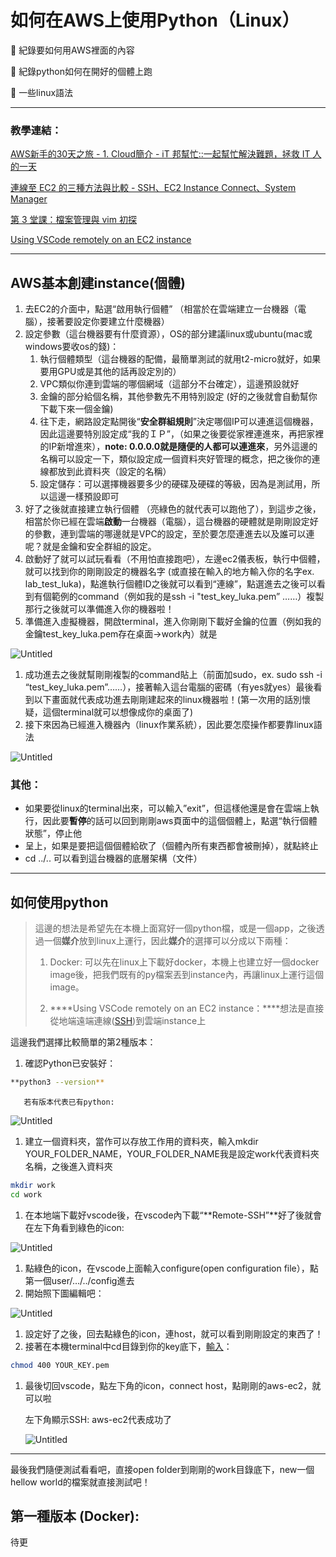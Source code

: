 # 如何在AWS上使用Python（Linux）

👋  紀錄要如何用AWS裡面的內容

👋  紀錄python如何在開好的個體上跑

👋  一些linux語法

---

### 教學連結：

[AWS新手的30天之旅 - 1. Cloud簡介 - iT 邦幫忙::一起幫忙解決難題，拯救 IT 人的一天](https://ithelp.ithome.com.tw/articles/10235549)

[連線至 EC2 的三種方法與比較 - SSH、EC2 Instance Connect、System Manager](https://www.ecloudture.com/%E9%80%A3%E7%B7%9A%E8%87%B3ec2%E7%9A%84%E4%B8%89%E7%A8%AE%E6%96%B9%E6%B3%95%E8%88%87%E6%AF%94%E8%BC%83-ssh%EF%BC%8Cec2%E5%AF%A6%E4%BE%8B%E9%80%A3%E6%8E%A5%EF%BC%8C%E7%B3%BB%E7%B5%B1%E7%AE%A1%E7%90%86/)

[第 3 堂課：檔案管理與 vim 初探](https://linux.vbird.org/linux_basic_train/centos8/unit03.php)

[Using VSCode remotely on an EC2 instance](https://medium.com/@christyjacob4/using-vscode-remotely-on-an-ec2-instance-7822c4032cff)

---

## AWS基本創建instance(個體)

1. 去EC2的介面中，點選“啟用執行個體” （相當於在雲端建立一台機器（電腦），接著要設定你要建立什麼機器）
2. 設定參數（這台機器要有什麼資源），OS的部分建議linux或ubuntu(mac或windows要收os的錢)：
    1. 執行個體類型（這台機器的配備，最簡單測試的就用t2-micro就好，如果要用GPU或是其他的話再設定別的）
    2. VPC類似你連到雲端的哪個網域（這部分不台確定），這邊預設就好
    3. 金鑰的部分給個名稱，其他參數先不用特別設定 (好的之後就會自動幫你下載下來一個金鑰)
    4. 往下走，網路設定點開後“**安全群組規則**”決定哪個IP可以連進這個機器，因此這邊要特別設定成“我的ＩＰ”，（如果之後要從家裡連進來，再把家裡的IP新增進來），**note: 0.0.0.0就是隨便的人都可以連進來**，另外這邊的名稱可以設定一下，類似設定成一個資料夾好管理的概念，把之後你的連線都放到此資料夾（設定的名稱）
    5. 設定儲存：可以選擇機器要多少的硬碟及硬碟的等級，因為是測試用，所以這邊一樣預設即可
3. 好了之後就直接建立執行個體 （亮綠色的就代表可以跑他了），到這步之後，相當於你已經在雲端**啟動**一台機器（電腦），這台機器的硬體就是剛剛設定好的參數，連到雲端的哪邊就是VPC的設定，至於要怎麼連進去以及誰可以連呢？就是金鑰和安全群組的設定。
4. 啟動好了就可以試玩看看（不用怕直接跑吧），左邊ec2儀表板，執行中個體，就可以找到你的剛剛設定的機器名字 (或直接在輸入的地方輸入你的名字ex. lab_test_luka)，點進執行個體ID之後就可以看到“連線”，點選進去之後可以看到有個範例的command（例如我的是ssh -i "test_key_luka.pem” ……）複製那行之後就可以準備進入你的機器啦！
5. 準備進入虛擬機器，開啟terminal，進入你剛剛下載好金鑰的位置（例如我的金鑰test_key_luka.pem存在桌面→work內）就是

![Untitled](%E5%A6%82%E4%BD%95%E5%9C%A8AWS%E4%B8%8A%E4%BD%BF%E7%94%A8Python%EF%BC%88Linux%EF%BC%89%20caa279445b45473c8bf677a5f07e175a/Untitled.png)

1. 成功進去之後就幫剛剛複製的command貼上（前面加sudo，ex. sudo ssh -i “test_key_luka.pem”……），接著輸入這台電腦的密碼（有yes就yes）最後看到以下畫面就代表成功進去剛剛建起來的linux機器啦！(第一次用的話別懷疑，這個terminal就可以想像成你的桌面了)
2. 接下來因為已經進入機器內（linux作業系統），因此要怎麼操作都要靠linux語法

![Untitled](%E5%A6%82%E4%BD%95%E5%9C%A8AWS%E4%B8%8A%E4%BD%BF%E7%94%A8Python%EF%BC%88Linux%EF%BC%89%20caa279445b45473c8bf677a5f07e175a/Untitled%201.png)

### 其他：

- 如果要從linux的terminal出來，可以輸入”exit”，但這樣他還是會在雲端上執行，因此要**暫停**的話可以回到剛剛aws頁面中的這個個體上，點選“執行個體狀態”，停止他
- 呈上，如果是要把這個個體給砍了（個體內所有東西都會被刪掉），就點終止
- cd ../.. 可以看到這台機器的底層架構（文件）

---

## 如何使用python

> 這邊的想法是希望先在本機上面寫好一個python檔，或是一個app，之後透過一個**媒介**放到linux上運行，因此**媒介**的選擇可以分成以下兩種：
> 
> 
> 1. Docker: 可以先在linux上下載好docker，本機上也建立好一個docker image後，把我們既有的py檔案丟到instance內，再讓linux上運行這個image。
> 
> 2. ****Using VSCode remotely on an EC2 instance：****想法是直接從地端遠端連線([SSH](https://ithelp.ithome.com.tw/articles/10277498))到雲端instance上
> 

這邊我們選擇比較簡單的第2種版本：

1. 確認Python已安裝好：

```bash
**python3 --version** 
```

       若有版本代表已有python:

![Untitled](%E5%A6%82%E4%BD%95%E5%9C%A8AWS%E4%B8%8A%E4%BD%BF%E7%94%A8Python%EF%BC%88Linux%EF%BC%89%20caa279445b45473c8bf677a5f07e175a/Untitled%202.png)

1. 建立一個資料夾，當作可以存放工作用的資料夾，輸入mkdir YOUR_FOLDER_NAME，YOUR_FOLDER_NAME我是設定work代表資料夾名稱，之後進入資料夾

```bash
mkdir work
cd work
```

1. 在本地端下載好vscode後，在vscode內下載“**Remote-SSH”**好了後就會在左下角看到綠色的icon:

![Untitled](%E5%A6%82%E4%BD%95%E5%9C%A8AWS%E4%B8%8A%E4%BD%BF%E7%94%A8Python%EF%BC%88Linux%EF%BC%89%20caa279445b45473c8bf677a5f07e175a/Untitled%203.png)

1. 點綠色的icon，在vscode上面輸入configure(open configuration file），點第一個user/…/../config進去
2. 開始照下圖編輯吧：

![Untitled](%E5%A6%82%E4%BD%95%E5%9C%A8AWS%E4%B8%8A%E4%BD%BF%E7%94%A8Python%EF%BC%88Linux%EF%BC%89%20caa279445b45473c8bf677a5f07e175a/Untitled%204.png)

1. 設定好了之後，回去點綠色的icon，連host，就可以看到剛剛設定的東西了！
2. 接著在本機terminal中cd目錄到你的key底下，[輸入](https://stackoverflow.com/questions/60675232/ssh-in-vscode-error-permission-denied-publickey-password)：

```bash
chmod 400 YOUR_KEY.pem
```

1. 最後切回vscode，點左下角的icon，connect host，點剛剛的aws-ec2，就可以啦
    
    左下角顯示SSH: aws-ec2代表成功了
    
    ![Untitled](%E5%A6%82%E4%BD%95%E5%9C%A8AWS%E4%B8%8A%E4%BD%BF%E7%94%A8Python%EF%BC%88Linux%EF%BC%89%20caa279445b45473c8bf677a5f07e175a/Untitled%205.png)
    

---

最後我們隨便測試看看吧，直接open folder到剛剛的work目錄底下，new一個hellow world的檔案就直接測試吧！

## 第一種版本 (Docker):

待更